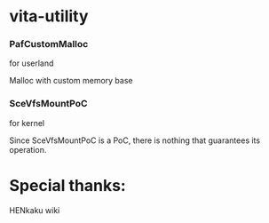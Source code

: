 # vita-utility

### PafCustomMalloc

for userland

Malloc with custom memory base

### SceVfsMountPoC

for kernel

Since SceVfsMountPoC is a PoC, there is nothing that guarantees its operation.

# Special thanks:

HENkaku wiki
